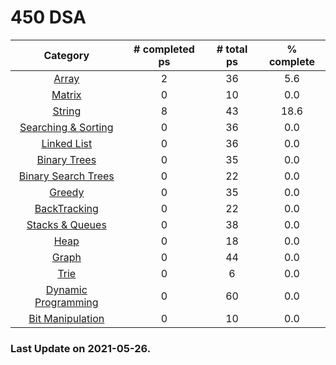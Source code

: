 
# 450 DSA

|Category|# completed ps|# total ps|% complete|
|:---:|:---:|:---:|:---:|
|[Array](./solutions/Array)|2|36|5.6|
|[Matrix](./solutions/Matrix)|0|10|0.0|
|[String](./solutions/String)|8|43|18.6|
|[Searching & Sorting](./solutions/Searching%20%26%20Sorting)|0|36|0.0|
|[Linked List](./solutions/Linked%20List)|0|36|0.0|
|[Binary Trees](./solutions/Binary%20Trees)|0|35|0.0|
|[Binary Search Trees](./solutions/Binary%20Search%20Trees)|0|22|0.0|
|[Greedy](./solutions/Greedy)|0|35|0.0|
|[BackTracking](./solutions/BackTracking)|0|22|0.0|
|[Stacks & Queues](./solutions/Stacks%20%26%20Queues)|0|38|0.0|
|[Heap](./solutions/Heap)|0|18|0.0|
|[Graph](./solutions/Graph)|0|44|0.0|
|[Trie](./solutions/Trie)|0|6|0.0|
|[Dynamic Programming](./solutions/Dynamic%20Programming)|0|60|0.0|
|[Bit Manipulation](./solutions/Bit%20Manipulation)|0|10|0.0|


### Last Update on 2021-05-26.